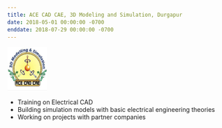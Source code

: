 ```yaml
---
title: ACE CAD CAE, 3D Modeling and Simulation, Durgapur
date: 2018-05-01 00:00:00 -0700
enddate: 2018-07-29 00:00:00 -0700
---
```

<style type="text/css"> 
.padded img { 
  padding-right: 6em; 
} 
</style>

<img class="padded" src="../images/ACE_CAD_CAE.jfif" width = 90 height=100 style="margin: 1px 10px 1px 1px;">

- Training on Electrical CAD
- Building simulation models with basic electrical engineering theories
- Working on projects with partner companies 
